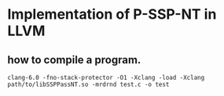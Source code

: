 # Implementation of P-SSP-NT in LLVM


## how to compile a program.
```clang-6.0 -fno-stack-protector -O1 -Xclang -load -Xclang path/to/libSSPPassNT.so -mrdrnd test.c -o test```
